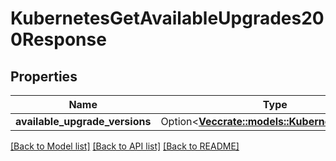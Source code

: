 # KubernetesGetAvailableUpgrades200Response

## Properties

Name | Type | Description | Notes
------------ | ------------- | ------------- | -------------
**available_upgrade_versions** | Option<[**Vec<crate::models::KubernetesVersion>**](kubernetes_version.md)> |  | [optional]

[[Back to Model list]](../README.md#documentation-for-models) [[Back to API list]](../README.md#documentation-for-api-endpoints) [[Back to README]](../README.md)


